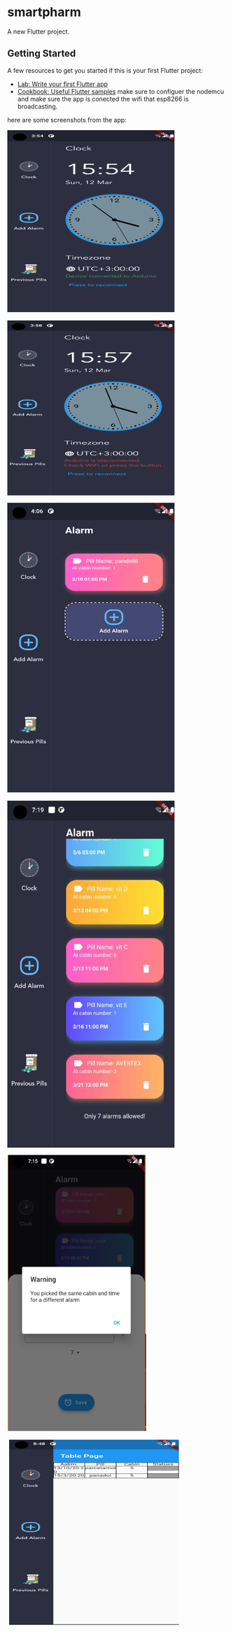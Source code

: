 # smartpharm

A new Flutter project.

## Getting Started
A few resources to get you started if this is your first Flutter project:
- [Lab: Write your first Flutter app](https://docs.flutter.dev/get-started/codelab)
- [Cookbook: Useful Flutter samples](https://docs.flutter.dev/cookbook)
make sure to configuer the nodemcu and make sure the app is conected the wifi that esp8266 is broadcasting.  

here are some screenshots from the app:

![interface while the esp is conected](sc/1.png)  

![interface while the esp is not conected](sc/2.png)  

![Add alarm page](sc/3.png)  

![reaching the maxium alarms limit](sc/4.png)  

![you can't add alarm at the same time for the sasme cabin](sc/5.png)  

![log of previous pills nad thier statues](sc/6.png)
